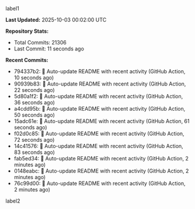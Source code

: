 
label1 
<!-- ACTIVITY_START -->
**Last Updated:** 2025-10-03 00:02:00 UTC

**Repository Stats:**
- Total Commits: 21306
- Last Commit: 11 seconds ago

**Recent Commits:**
- 794337b2: 🤖 Auto-update README with recent activity (GitHub Action, 10 seconds ago)
- 90939b83: 🤖 Auto-update README with recent activity (GitHub Action, 22 seconds ago)
- 5d80a1f2: 🤖 Auto-update README with recent activity (GitHub Action, 36 seconds ago)
- a4cdd95b: 🤖 Auto-update README with recent activity (GitHub Action, 50 seconds ago)
- 15adc61e: 🤖 Auto-update README with recent activity (GitHub Action, 61 seconds ago)
- f02d0c85: 🤖 Auto-update README with recent activity (GitHub Action, 72 seconds ago)
- 14c41576: 🤖 Auto-update README with recent activity (GitHub Action, 83 seconds ago)
- fab5ed34: 🤖 Auto-update README with recent activity (GitHub Action, 2 minutes ago)
- 0148eabc: 🤖 Auto-update README with recent activity (GitHub Action, 2 minutes ago)
- 76c99d00: 🤖 Auto-update README with recent activity (GitHub Action, 2 minutes ago)
<!-- ACTIVITY_END -->

label2
